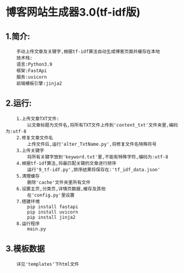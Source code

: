 # 博客网站生成器3.0(tf-idf版)

## 1.简介:
        手动上传文章及关键字,根据tf-idf算法自动生成博客页面并缓存在本地
        技术栈:
		语言:Python3.9
		框架:FastApi
		服务:uvicorn
		前端模板引擎:jinja2
## 2.运行:
        1.上传文章TXT文件:
            以文章标题为文件名,将所有TXT文件上传到'content_txt'文件夹里,编码为:utf-8
        2.修复文章文件名
            上传文件后,运行'alter_TxtName.py',将修复文件名特殊符号
        3.上传关键字
            将所有关键字放到'keyword.txt'里,不能有特殊字符,编码为:utf-8
        4.根据tf-idf算法,将最匹配关键的文章进行排序
            运行'9_tf-idf.py',排序结果将保存在:'tf_idf_data.json'
        5.清理缓存
            删除'cache'文件夹里所有文件
        6.设置主页,分类页,详情页数据,缓存及其他
            在'config.py'里设置
        7.搭建环境
            pip install fastapi
            pip install uvicorn
            pip install jinja2
        8.运行程序
            main.py

## 3.模板数据
        详见'templates'下html文件